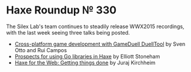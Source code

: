[_template]: ../templates/roundup.html
[date]: / "2015-07-24 09:04:00"
[modified]: / "2015-07-24 09:04:00"
[published]: / "2015-07-24 09:04:00"
[“”]: a ""
# Haxe Roundup № 330

The Silex Lab's team continues to steadily release WWX2015 recordings, with the
last week seeing three talks being posted.

- [Cross-platform game development with GameDuell DuellTool][l1] by Sven Otto and Rui Campos
- [Prospects for using Go libraries in Haxe][l2] by Elliott Stoneham
- [Haxe for the Web: Getting things done][l3] by Juraj Kirchheim

[l3]: http://www.silexlabs.org/haxe-for-the-web-getting-things-done/ "Haxe for the Web: Getting things done"
[l2]: http://www.silexlabs.org/prospects-for-using-go-libraries-in-haxe/ "Prospects for using Go libraries in Haxe"
[l1]: http://www.silexlabs.org/cross-platform-game-development-with-the-gameduell-duelltool/ "Cross-platform game development with GameDuell DuellTool"